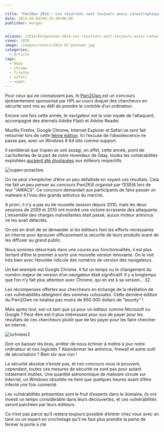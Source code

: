 ```yaml
---

title: "Pwn2Own 2014 : Les résultats sont toujours aussi catastrophiques"
date: 2014-04-01T08:25:48+00:00
publisher: morgan


aliases: /2014/04/pwn2own-2014-les-resultats-sont-toujours-aussi-catastrophiques/
views: 1039
image: /images/covers/2014-03-pwn2own.jpg
categories:
  - Article
tags:
  - 0day
  - chrome
  - firefox
  - safari
  - vupen
---
```

Pour ceux qui ne connaissent pas, le [Pwn2Own ](http://www.pwn2own.com/)est un concours (présentement sponsorisé par HP) au cours duquel des chercheurs en sécurité sont mis au défi de prendre le contrôle d’un ordinateur.

Encore une fois cette année, le navigateur est la voie royale de l’attaquant, accompagné des éternels Adobe Flash et Adobe Reader.

Mozilla Firefox, Google Chrome, Internet Explorer et Safari se sont fait retourner lors de cette [8ème édition](http://www.pwn2own.com/2014/03/pwn2own-2014-recap/). Ici l’excuse de l’obsolescence ne passe pas, avec un Windows 8 64 bits comme support.

Il semblerait que Vupen se soit assagi, en effet, cette année, point de cachotteries de la part de notre revendeur de 0day, toutes les vulnérabilités exploitées [auraient été divulguées](http://www.cnis-mag.com/primes-aux-bugs-il-faut-payer-%C2%AB-pour-voir-%C2%BB.html) aux éditeurs respectifs.

![vupen-proactive](/images/misc/2014-03-vupen-proactive.jpg)

On ne peut s’empêcher d’être un peu défaitiste en voyant ces résultats. Cela me fait un peu penser au concours Pwn2Kill organisé par l’ESEIA lors de leur "iAWACS". Ce concours demandait aux participants de faire passer un malware à l’insu des grands antivirus du marché.

A priori, il n’y a pas eu de nouvelle session depuis 2010, mais les deux sessions de 2009 et 2010 ont montré une victoire écrasante des attaquants. L’ensemble des charges malveillantes était passé, aucun moteur antivirus ne les avait détectés.

On est en droit de se demander si les éditeurs font les efforts nécessaires en interne pour éprouver efficacement la sécurité de leurs produits avant de les diffuser au grand public.

Nous sommes désormais dans une course aux fonctionnalités, il est plus tentant d’être le premier à sortir une nouvelle version innovante. On le voit très bien avec l’envolée ridicule des numéros de version des navigateurs.

Un bel exemple est Google Chrome. Il fut un temps ou le changement du numéro majeur de version d’un navigateur était significatif. Il y a longtemps que l’on n’y fait plus attention avec Chrome, qui en est à sa version… 32.

Les récompenses offertes aux chercheurs en échange de la révélation de ces vulnérabilités atteignent des sommes colossales. Cette dernière édition du Pwn2Own ne totalise pas moins de 850 000 dollars de "bounty" !

Mais après tout, est-ce tant que ça pour un éditeur comme Microsoft ou Google ? Peut-être est-il plus intéressant pour eux de payer pour les résultats de ces chercheurs plutôt que de les payer pour les faire chercher en interne.

![schneier2](/images/misc/2014-03-schneier2.jpg)

Doit-on baisser les bras, arrêter de nous échiner à mettre à jour notre ordinateur et nos logiciels ? Abandonner les antivirus, firewall et autre outil de sécurisation ? Bien sûr que non !

La sécurité absolue n’existe pas, et ces concours nous le prouvent, cependant, toutes ces mesures de sécurité ne sont pas pour autant totalement inutiles. Une quantité astronomique de malware circule sur Internet, un Windows obsolète ne tient que quelques heures avant d’être infecté une fois connecté.

Les vulnérabilités présentées sont le fruit d’experts dans le domaine, ils ont investi un temps considérable dans leurs découvertes, et ces vulnérabilités seront patchées par leurs éditeurs.

Ce n’est pas parce qu’il restera toujours possible d’entrer chez vous avec un tank ou un expert en crochetage qu’il ne faut plus prendre la peine de fermer la porte à clé.

